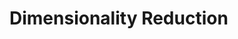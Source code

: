 # Dimensionality Reduction

<!------------------------------------------------------->
<!------------------------------------------------------->
<!------------------------------------------------------->